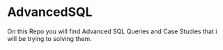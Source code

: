# AdvancedSQL
On this Repo you will find Advanced SQL Queries and Case Studies that i will be trying to solving them. 
